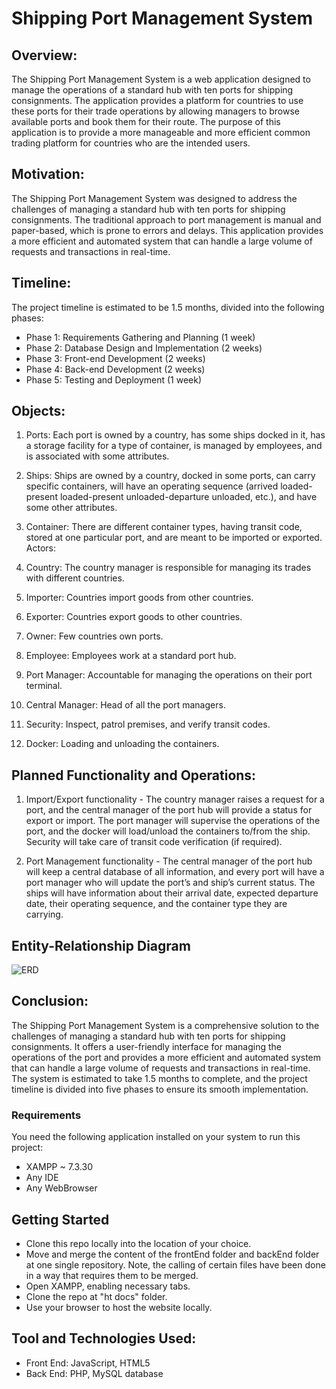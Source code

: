 # Shipping Port Management System

## Overview:

The Shipping Port Management System is a web application designed to manage the operations of a standard hub with ten ports for shipping consignments. The application provides a platform for countries to use these ports for their trade operations by allowing managers to browse available ports and book them for their route. The purpose of this application is to provide a more manageable and more efficient common trading platform for countries who are the intended users.

## Motivation:

The Shipping Port Management System was designed to address the challenges of managing a standard hub with ten ports for shipping consignments. The traditional approach to port management is manual and paper-based, which is prone to errors and delays. This application provides a more efficient and automated system that can handle a large volume of requests and transactions in real-time.

## Timeline:

The project timeline is estimated to be 1.5 months, divided into the following phases:

* Phase 1: Requirements Gathering and Planning (1 week)
* Phase 2: Database Design and Implementation (2 weeks)
* Phase 3: Front-end Development (2 weeks)
* Phase 4: Back-end Development (2 weeks)
* Phase 5: Testing and Deployment (1 week)

## Objects:

1. Ports: Each port is owned by a country, has some ships docked in it, has a storage facility for a type of container, is managed by employees, and is associated with some attributes.
2. Ships: Ships are owned by a country, docked in some ports, can carry specific containers, will have an operating sequence (arrived loaded-present loaded-present unloaded-departure unloaded, etc.), and have some other attributes.
3. Container: There are different container types, having transit code, stored at one particular port, and are meant to be imported or exported.
Actors:

1. Country: The country manager is responsible for managing its trades with different countries.
2. Importer: Countries import goods from other countries.
3. Exporter: Countries export goods to other countries.
4. Owner: Few countries own ports.
5. Employee: Employees work at a standard port hub.
6. Port Manager: Accountable for managing the operations on their port terminal.
7. Central Manager: Head of all the port managers.
8. Security: Inspect, patrol premises, and verify transit codes.
9. Docker: Loading and unloading the containers.

## Planned Functionality and Operations:

1. Import/Export functionality - The country manager raises a request for a port, and the central manager of the port hub will provide a status for export or import. The port manager will supervise the operations of the port, and the docker will load/unload the containers to/from the ship. Security will take care of transit code verification (if required).

2. Port Management functionality - The central manager of the port hub will keep a central database of all information, and every port will have a port manager who will update the port’s and ship’s current status. The ships will have information about their arrival date, expected departure date, their operating sequence, and the container type they are carrying.

## Entity-Relationship Diagram 

![ERD](https://user-images.githubusercontent.com/82785478/226239106-2a3f4fb8-2c09-4ba1-a155-ac59ea9a6894.png)


## Conclusion:

The Shipping Port Management System is a comprehensive solution to the challenges of managing a standard hub with ten ports for shipping consignments. It offers a user-friendly interface for managing the operations of the port and provides a more efficient and automated system that can handle a large volume of requests and transactions in real-time. The system is estimated to take 1.5 months to complete, and the project timeline is divided into five phases to ensure its smooth implementation.

### Requirements

You need the following application installed on your system to run this project:

* XAMPP ~  7.3.30
* Any IDE
* Any WebBrowser

## Getting Started

* Clone this repo locally into the location of your choice.
* Move and merge the content of the frontEnd folder and backEnd folder at one single repository. Note, the calling of certain files have been done in a way that  requires them to be merged. 
* Open XAMPP, enabling necessary tabs.
*  Clone the repo at "ht docs" folder.
*   Use your browser to host the website locally.

## Tool and Technologies Used:
* Front End: JavaScript, HTML5
* Back  End: PHP, MySQL database
